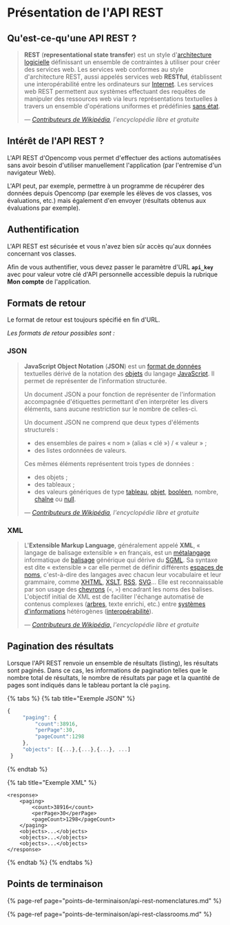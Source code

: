 # Présentation de l'API REST

## Qu'est-ce-qu'une API REST ?

> **REST** \(**representational state transfer**\) est un style d'[architecture logicielle](https://fr.wikipedia.org/wiki/Architecture_informatique) définissant un ensemble de contraintes à utiliser pour créer des services web. Les services web conformes au style d'architecture REST, aussi appelés services web **RESTful**, établissent une interopérabilité entre les ordinateurs sur [Internet](https://fr.wikipedia.org/wiki/Internet). Les services web REST permettent aux systèmes effectuant des requêtes de manipuler des ressources web via leurs représentations textuelles à travers un ensemble d'opérations uniformes et prédéfinies [sans état](https://fr.wikipedia.org/wiki/Protocole_sans_%C3%A9tat). 
>
> _—_ [_Contributeurs de Wikipédia_](https://xtools.wmflabs.org/articleinfo/fr.wikipedia.org/Representational_state_transfer?editorlimit=200)_, l'encyclopédie libre et gratuite_

## Intérêt de l'API REST ?

L'API REST d'Opencomp vous permet d'effectuer des actions automatisées sans avoir besoin d'utiliser manuellement l'application \(par l'entremise d'un navigateur Web\).

L'API peut, par exemple, permettre à un programme de récupérer des données depuis Opencomp \(par exemple les élèves de vos classes, vos évaluations, etc.\) mais également d'en envoyer \(résultats obtenus aux évaluations par exemple\).

## Authentification

L'API REST est sécurisée et vous n'avez bien sûr accès qu'aux données concernant vos classes.

Afin de vous authentifier, vous devez passer le paramètre d'URL **`api_key`** avec pour valeur votre clé d'API personnelle accessible depuis la rubrique **Mon compte** de l'application.

## Formats de retour

Le format de retour est toujours spécifié en fin d'URL.

_Les formats de retour possibles sont :_

### JSON

> **JavaScript Object Notation** \(**JSON**\) est un [format de données](https://fr.wikipedia.org/wiki/Format_de_donn%C3%A9es) textuelles dérivé de la notation des [objets](https://fr.wikipedia.org/wiki/Objet_%28informatique%29) du langage [JavaScript](https://fr.wikipedia.org/wiki/JavaScript). Il permet de représenter de l’information structurée.
>
> Un document JSON a pour fonction de représenter de l'information accompagnée d'étiquettes permettant d'en interpréter les divers éléments, sans aucune restriction sur le nombre de celles-ci.
>
> Un document JSON ne comprend que deux types d'éléments structurels :
>
> * des ensembles de paires « nom » \(alias « clé »\) / « valeur » ;
> * des listes ordonnées de valeurs.
>
> Ces mêmes éléments représentent trois types de données :
>
> * des objets ;
> * des tableaux ;
> * des valeurs génériques de type [tableau](https://fr.wikipedia.org/wiki/Tableau_%28structure_de_donn%C3%A9es%29), [objet](https://fr.wikipedia.org/wiki/Objet_%28informatique%29), [booléen](https://fr.wikipedia.org/wiki/Bool%C3%A9en), nombre, [chaîne](https://fr.wikipedia.org/wiki/Cha%C3%AEne_de_caract%C3%A8res) ou [null](https://fr.wikipedia.org/wiki/Null).
>
> _—_ [_Contributeurs de Wikipédia_](https://xtools.wmflabs.org/articleinfo/fr.wikipedia.org/JavaScript_Object_Notation?editorlimit=200#top-editors)_, l'encyclopédie libre et gratuite_

### XML

> L'**Extensible Markup Language**, généralement appelé **XML**, « langage de balisage extensible » en français, est un [métalangage](https://fr.wikipedia.org/wiki/M%C3%A9talangage) informatique de [balisage](https://fr.wikipedia.org/wiki/Langage_de_balisage) générique qui dérive du [SGML](https://fr.wikipedia.org/wiki/SGML). Sa syntaxe est dite « extensible » car elle permet de définir différents [espaces de noms](https://fr.wikipedia.org/wiki/Espace_de_noms_XML), c'est-à-dire des langages avec chacun leur vocabulaire et leur grammaire, comme [XHTML](https://fr.wikipedia.org/wiki/XHTML), [XSLT](https://fr.wikipedia.org/wiki/XSLT), [RSS](https://fr.wikipedia.org/wiki/RSS), [SVG](https://fr.wikipedia.org/wiki/SVG)… Elle est reconnaissable par son usage des [chevrons](https://fr.wikipedia.org/wiki/Chevron_%28typographie%29) \(`<`, `>`\) encadrant les noms des balises. L'objectif initial de XML est de faciliter l'échange automatisé de contenus complexes \([arbres](https://fr.wikipedia.org/wiki/Arbre_enracin%C3%A9), texte enrichi, etc.\) entre [systèmes d'informations](https://fr.wikipedia.org/wiki/Syst%C3%A8me_d%27information) hétérogènes \([interopérabilité](https://fr.wikipedia.org/wiki/Interop%C3%A9rabilit%C3%A9_en_informatique)\).
>
> _—_ [_Contributeurs de Wikipédia,_](https://xtools.wmflabs.org/articleinfo/fr.wikipedia.org/Extensible_Markup_Language?editorlimit=2000#top-editors) _l'encyclopédie libre et gratuite_

## Pagination des résultats

Lorsque l'API REST renvoie un ensemble de résultats \(listing\), les résultats sont paginés. Dans ce cas, les informations de pagination telles que le nombre total de résultats, le nombre de résultats par page et la quantité de pages sont indiqués dans le tableau portant la clé `paging`.

{% tabs %}
{% tab title="Exemple JSON" %}
```javascript
{
     "paging": {
         "count":38916,
         "perPage":30,
         "pageCount":1298
     },
     "objects": [{...},{...},{...}, ...]
 }
```
{% endtab %}

{% tab title="Exemple XML" %}
```markup
<response>
    <paging>
        <count>38916</count>
        <perPage>30</perPage>
        <pageCount>1298</pageCount>
    </paging>
    <objects>...</objects>
    <objects>...</objects>
    <objects>...</objects>
</response>
```
{% endtab %}
{% endtabs %}

## Points de terminaison

{% page-ref page="points-de-terminaison/api-rest-nomenclatures.md" %}

{% page-ref page="points-de-terminaison/api-rest-classrooms.md" %}

